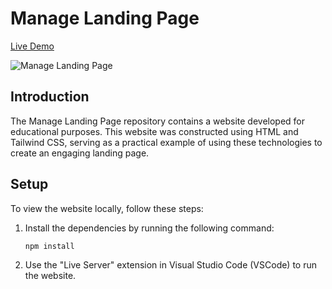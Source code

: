 # Manage Landing Page

[Live Demo](https://gentle-axolotl-8a824c.netlify.app/)

![Manage Landing Page](https://i.ibb.co/NjJKY6p/manage.png)

## Introduction

The Manage Landing Page repository contains a website developed for educational purposes. This website was constructed using HTML and Tailwind CSS, serving as a practical example of using these technologies to create an engaging landing page.

## Setup

To view the website locally, follow these steps:

1. Install the dependencies by running the following command:

    ```shell
    npm install
    ```

2. Use the "Live Server" extension in Visual Studio Code (VSCode) to run the website.
